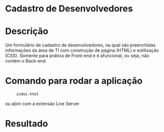 # Cadastro de Desenvolvedores

# Descrição

Um formulário de cadastro de desenvolvedores, na qual são preenchidas informações da área de TI com construção de página (HTML) e estilização (CSS). Somente para prática de Front-end e é afuncional, ou seja, não contém o Back-end.

# Comando para rodar a aplicação

```bash
     index.html
```
ou abrir com a extensão Live Server

# Resultado

